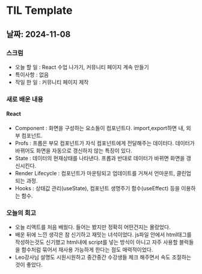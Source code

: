 # TIL Template

## 날짜: 2024-11-08

### 스크럼
- 오늘 할 일 : React 수업 나가기, 커뮤니티 페이지 계속 만들기
- 특이사항   : 없음
- 작일 한 일 : 커뮤니티 페이지 제작

### 새로 배운 내용
#### React
- Component : 화면을 구성하는 요소들이 컴포넌트다. import,export하면 내, 외부 컴포넌트.
- Profs : 프롭은 부모 컴포넌트가 자식 컴포넌트에게 전달해주는 데이터다. 데이터가 바뀌어도 화면을 자동으로 갱신하지 않는 특징이 있다.
- State : 데이터의 현재상태를 나타낸다. 프롭과 반대로 데이터가 바뀌면 화면을 갱신시킨다.
- Render Lifecycle : 컴포넌트가 마운팅되고 업데이트를 거쳐서 언마운트, 클린업되는 과정.
- Hooks : 상태값 관리(useState), 컴포넌트 생명주기 함수(useEffect) 등을 이용하는 함수.

### 오늘의 회고
- 오늘 리액트를 처음 배웠다. 들어는 봤지만 정확히 어떤건지는 몰랐었다.
- 배운 뒤에 느낀 생각은 참 신기하고 재밋는 녀석이었다. js파일 안에서 html태그를 작성하는것도 신기했고 html내에 script를 넣는 방식이 아니고 자주 사용할 블럭들을 함수처럼 묶어서 재사용 가능하게 한다는 점도 매력적이었다.
- Leo강사님 설명도 시원시원하고 중간중간 수강생들 체크 해주면서 속도 조절하는것이 좋았다.
